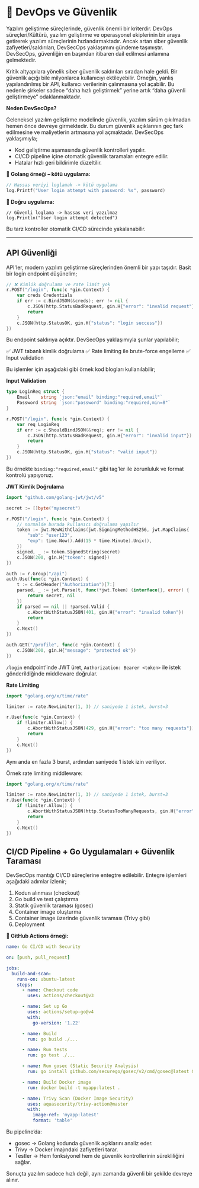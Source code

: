 # 📌 DevOps ve Güvenlik

Yazılım geliştirme süreçlerinde, güvenlik önemli bir kriterdir. DevOps süreçleri/Kültürü, yazılım geliştirme ve operasyonel ekiplerinin bir araya getirerek yazılım süreçlerinin hızlandırmaktadır. Ancak artan siber güvenlik zafiyetleri/saldırıları, DevSecOps yaklaşımını gündeme taşımıştır. DevSecOps, güvenliğin en başından itibaren dail edilmesi anlamına gelmektedir.

Kritik altyapılara yönelik siber güvenlik saldırıları sıradan hale geldi. Bir güvenlik açığı bile milyonlarca kullanıcıyı ektileyebilir. Örneğin, yanlış yapılandırılmış bir API, kullanıcı verilerinin çalınmasına yol açabilir. Bu nedenle şirkeler sadece “daha hızlı geliştirmek” yerine artık “daha güvenli geliştirmeye” odaklanmaktadır.

**Neden DevSecOps?**

Geleneksel yazılım geliştirme modelinde güvenlik, yazılım sürüm çıkılmadan hemen önce devreye girmektedir. Bu durum güvenlik açıklarının geç fark edilmesine ve maliyetlerin artmasına yol açmaktadır. DevSecOps yaklaşımıyla;

* Kod geliştirme aşamasında güvenlik kontrolleri yapılır.
* CI/CD pipeline içine otomatik güvenlik taramaları entegre edilir.
* Hatalar hızlı geri bildirimle düzeltilir.

**🔹 Golang örneği – kötü uygulama:**


```go
// Hassas veriyi loglamak -> kötü uygulama
log.Printf("User login attempt with password: %s", password)
```
**🔹 Doğru uygulama:**
```golang
// Güvenli loglama -> hassas veri yazılmaz
log.Println("User login attempt detected")
```
Bu tarz kontroller otomatik CI/CD sürecinde yakalanabilir.

----------------------------------------------------------------------------------------------------

## API Güvenliği

API'ler, modern yazılım geliştirme süreçlerinden önemli bir yapı taşıdır. Basit bir login endpoint düşünelim;
```go
// ❌ Kimlik doğrulama ve rate limit yok
r.POST("/login", func(c *gin.Context) {
    var creds Credentials
    if err := c.BindJSON(&creds); err != nil {
        c.JSON(http.StatusBadRequest, gin.H{"error": "invalid request"})
        return
    }
    c.JSON(http.StatusOK, gin.H{"status": "login success"})
})
```
Bu endpoint saldırıya açıktır. DevSecOps yaklaşımıyla şunlar yapılabilir;

✅ JWT tabanlı kimlik doğrulama
✅ Rate limiting ile brute-force engelleme
✅ Input validation

Bu işlemler için aşağıdaki gibi örnek kod blogları kullanılabilir;

**Input Validation**
```go
type LoginReq struct {
    Email    string `json:"email" binding:"required,email"`
    Password string `json:"password" binding:"required,min=8"`
}

r.POST("/login", func(c *gin.Context) {
    var req LoginReq
    if err := c.ShouldBindJSON(&req); err != nil {
        c.JSON(http.StatusBadRequest, gin.H{"error": "invalid input"})
        return
    }
    c.JSON(http.StatusOK, gin.H{"status": "valid input"})
})

```
Bu örnekte ``binding:"required,email"`` gibi tag’ler ile zorunluluk ve format kontrolü yapıyoruz.

**JWT Kimlik Doğrulama**
```go
import "github.com/golang-jwt/jwt/v5"

secret := []byte("mysecret")

r.POST("/login", func(c *gin.Context) {
    // normalde burada kullanıcı doğrulama yapılır
    token := jwt.NewWithClaims(jwt.SigningMethodHS256, jwt.MapClaims{
        "sub": "user123",
        "exp": time.Now().Add(15 * time.Minute).Unix(),
    })
    signed, _ := token.SignedString(secret)
    c.JSON(200, gin.H{"token": signed})
})

auth := r.Group("/api")
auth.Use(func(c *gin.Context) {
    t := c.GetHeader("Authorization")[7:]
    parsed, _ := jwt.Parse(t, func(*jwt.Token) (interface{}, error) {
        return secret, nil
    })
    if parsed == nil || !parsed.Valid {
        c.AbortWithStatusJSON(401, gin.H{"error": "invalid token"})
        return
    }
    c.Next()
})

auth.GET("/profile", func(c *gin.Context) {
    c.JSON(200, gin.H{"message": "protected ok"})
})
```
``/login`` endpoint’inde JWT üret, ``Authorization: Bearer <token>`` ile istek gönderildiğinde middleware doğrular.

**Rate Limiting**

```go
import "golang.org/x/time/rate"

limiter := rate.NewLimiter(1, 3) // saniyede 1 istek, burst=3

r.Use(func(c *gin.Context) {
    if !limiter.Allow() {
        c.AbortWithStatusJSON(429, gin.H{"error": "too many requests"})
        return
    }
    c.Next()
})
```
Aynı anda en fazla 3 burst, ardından saniyede 1 istek izin veriliyor.


Örnek rate limiting middleware:
```go
import "golang.org/x/time/rate"

limiter := rate.NewLimiter(1, 3) // saniyede 1 istek, burst=3
r.Use(func(c *gin.Context) {
    if !limiter.Allow() {
        c.AbortWithStatusJSON(http.StatusTooManyRequests, gin.H{"error": "too many requests"})
        return
    }
    c.Next()
})
```

## CI/CD Pipeline + Go Uygulamaları + Güvenlik Taraması

DevSecOps mantığı CI/CD süreçlerine entegtre edilebilir. Entegre işlemleri aşağıdaki adımlar izlenir;

1. Kodun alınması (checkout)
2. Go build ve test çalıştırma
3. Statik güvenlik taraması (gosec)
4. Container image oluşturma
5. Container image üzerinde güvenlik taraması (Trivy gibi)
6. Deployment

**🔹 GitHub Actions örneği:**

```yaml
name: Go CI/CD with Security

on: [push, pull_request]

jobs:
  build-and-scan:
    runs-on: ubuntu-latest
    steps:
      - name: Checkout code
        uses: actions/checkout@v3

      - name: Set up Go
        uses: actions/setup-go@v4
        with:
          go-version: '1.22'

      - name: Build
        run: go build ./...

      - name: Run tests
        run: go test ./...

      - name: Run gosec (Static Security Analysis)
        run: go install github.com/securego/gosec/v2/cmd/gosec@latest && gosec ./...

      - name: Build Docker image
        run: docker build -t myapp:latest .

      - name: Trivy Scan (Docker Image Security)
        uses: aquasecurity/trivy-action@master
        with:
          image-ref: 'myapp:latest'
          format: 'table'

```
Bu pipeline’da:

* gosec → Golang kodunda güvenlik açıklarını analiz eder.
* Trivy → Docker imajındaki zafiyetleri tarar.
* Testler → Hem fonksiyonel hem de güvenlik kontrollerinin sürekliliğini sağlar.

Sonuçta yazılım sadece hızlı değil, aynı zamanda güvenli bir şekilde devreye alınır.
